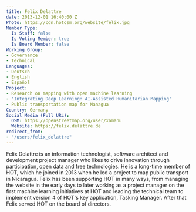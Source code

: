 ```yaml
---
title: Felix Delattre
date: 2013-12-01 16:40:00 Z
Photo: https://cdn.hotosm.org/website/felix.jpg
Member Type:
  Is Staff: false
  Is Voting Member: true
  Is Board Member: false
Working Group:
- Governance
- Technical
Languages:
- Deutsch
- English
- Español
Project:
- Research on mapping with open machine learning
- 'Integrating Deep Learning: AI-Assisted Humanitarian Mapping'
- Public transportation map for Managua
Country: Germany
Social Media (Full URL):
  OSM: https://openstreetmap.org/user/xamanu
  Website: https://felix.delattre.de
redirect_from:
- "/users/felix_delattre"
---
```


Felix Delattre is an information technologist, software architect and development project manager who likes to drive innovation through participation, open data and free technologies. He is a long-time member of HOT, which he joined in 2013 when he led a project to map public transport in Nicaragua. Felix has been supporting HOT in many ways, from managing the website in the early days to later working as a project manager on the first machine learning initiatives at HOT and leading the technical team to implement version 4 of HOT's key application, Tasking Manager. After that Felix served HOT on the board of directors.
